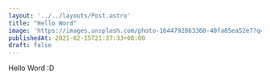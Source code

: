 ```yaml
---
layout: '../../layouts/Post.astro'
title: "Hello Word"
image: 'https://images.unsplash.com/photo-1644792863360-40fa85ea52e7?q=10'
publishedAt: 2021-02-15T21:37:33+08:00
draft: false
---
```


Hello Word :D
